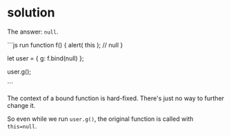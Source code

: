 # solution

The answer: `null`.

\`\`\`js run function f\(\) { alert\( this \); // null }

let user = { g: f.bind\(null\) };

user.g\(\);

\`\`\`

The context of a bound function is hard-fixed. There's just no way to further change it.

So even while we run `user.g()`, the original function is called with `this=null`.

